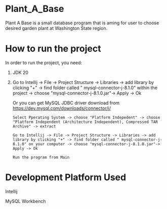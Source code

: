# Plant_A_Base

Plant A Base is a small database program that is aming for user to choose desired garden plant at Washington State region. 

# How to run the project

In order to run the project, you need:

1. JDK 20
   
2.  Go to Intellij -> File -> Project Structure -> Libraries -> add library by clicking "+" -> find folder called " mysql-connector-j-8.1.0" within the project -> choose "mysql-connector-j-8.1.0.jar"-> Apply -> Ok


    Or you can get MySQL JDBC driver download from https://dev.mysql.com/downloads/connector/j/

        Select Pperating System -> choose "Platform Indepedent" -> choose "Platform Independent (Architecture Independent), Compressed TAR Archive" -> extract
   
        Go to Intellij -> File -> Project Structure -> Libraries -> add library by clicking "+" -> find folder called " mysql-connector-j-8.1.0" on your computer -> choose "mysql-connector-j-8.1.0.jar"-> Apply -> Ok

        Run the program from Main
    

# Development Platform Used

Intellij

MySQL Workbench
